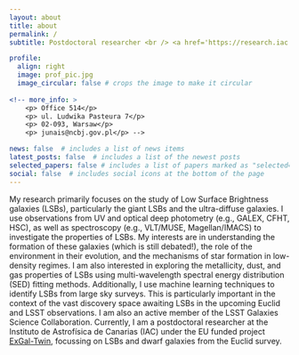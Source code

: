 ```yaml
---
layout: about
title: about
permalink: /
subtitle: Postdoctoral researcher <br /> <a href='https://research.iac.es/proyecto/ExGal-Twin/'> Instituto de Astrofísica de Canarias (IAC), Tenerife, Spain</a> <br /> <hr>

profile:
  align: right
  image: prof_pic.jpg
  image_circular: false # crops the image to make it circular
  
<!-- more_info: >
    <p> Office 514</p> 
    <p> ul. Ludwika Pasteura 7</p>
    <p> 02-093, Warsaw</p>
    <p> junais@ncbj.gov.pl</p> -->

news: false  # includes a list of news items
latest_posts: false  # includes a list of the newest posts
selected_papers: false # includes a list of papers marked as "selected={true}"
social: false  # includes social icons at the bottom of the page
---
```

<!-- I am interested in studying low surface brightness galaxies (LSBs). Their formation and evolution are still debated questions in the extragalactic community. I use observational data (UV, optical) of LSBs, in combination with galaxy evolution models to constrain their properties (e.g., star formation, environmental interactions). During my postdoc at NCBJ, I am working with the ASTROdust group (led by Katarzyna Małek) to characterize the dust attenuation in a large sample of galaxies observed by Herschel. I am also an active member of the LSST Galaxies Science Collaboration, with a special focus on low surface brightness science. -->

My research primarily focuses on the study of Low Surface Brightness galaxies (LSBs), particularly the giant LSBs and the ultra-diffuse galaxies. I use observations from UV and optical deep photometry (e.g., GALEX, CFHT, HSC), as well as spectroscopy (e.g., VLT/MUSE, Magellan/IMACS) to investigate the properties of LSBs. My interests are in understanding the formation of these galaxies (which is still debated!), the role of the environment in their evolution, and the mechanisms of star formation in low-density regimes. I am also interested in exploring the metallicity, dust, and gas properties of LSBs using multi-wavelength spectral energy distribution (SED) fitting methods. Additionally, I use machine learning techniques to identify LSBs from large sky surveys. This is particularly important in the context of the vast discovery space awaiting LSBs in the upcoming Euclid and LSST observations. I am also an active member of the LSST Galaxies Science Collaboration. Currently, I am a postdoctoral researcher at the Instituto de Astrofísica de Canarias (IAC) under the EU funded project [ExGal-Twin](https://research.iac.es/proyecto/ExGal-Twin/), focussing on LSBs and dwarf galaxies from the Euclid survey.
<!-- [LSST Galaxies Science Collaboration](https://sites.google.com/view/lsstgsc). -->
